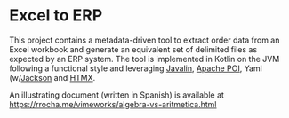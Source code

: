 # Excel to ERP

This project contains a metadata-driven tool to extract order data from an 
Excel workbook and generate an equivalent set of delimited files as expected 
by an ERP system. The tool is implemented in Kotlin on the JVM following a 
functional style and leveraging
[Javalin](https://javalin.io/),
[Apache POI](https://poi.apache.org/),
Yaml (w/[Jackson](https://github.com/FasterXML/jackson-dataformats-text/tree/2.x/yaml)
and [HTMX](https://htmx.org/).

An illustrating document (written in Spanish) is available at
https://rrocha.me/vimeworks/algebra-vs-aritmetica.html
